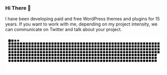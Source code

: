 ### Hi There 🍎
I have been developing paid and free WordPress themes and plugins for 15 years. If you want to work with me, depending on my project intensity, we can communicate on Twitter and talk about your project.

<div style="width:100%;display:flex;justify-content:space-between;align-items:center">
    <img src="https://raw.githubusercontent.com/fatihtoprak/fatihtoprak/05afb7b7a8e42fde53969270292e28a27f8d1418/github-user-contribution.svg">
</div>
<div style="width:100%;display:flex;justify-content:space-between;align-items:center;display:none !important">
    <img src="https://github-readme-stats.vercel.app/api?username=fatihtoprak&count_private=true&show_icons=false"  width="width:53%;" style="width:53%;float:left;"/>
    <img src="https://github-readme-stats.vercel.app/api/top-langs/?username=fatihtoprak&layout=compact"  width="width:44.4%;" style="width:44.4%;float:right;"/> 
</div>
